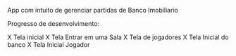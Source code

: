 App com intuito de gerenciar partidas de Banco Imobiliario


Progresso de desenvolvimento:

X Tela inicial
X Tela Entrar em uma Sala
X Tela de jogadores
X Tela Inicial do banco
X Tela Inicial Jogador
